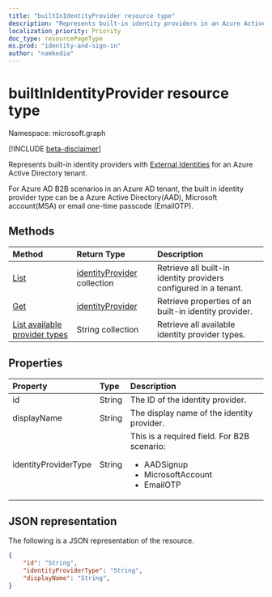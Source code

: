 ```yaml
---
title: "builtInIdentityProvider resource type"
description: "Represents built-in identity providers in an Azure Active Directory tenant."
localization_priority: Priority
doc_type: resourcePageType
ms.prod: "identity-and-sign-in"
author: "namkedia"
---
```


# builtInIdentityProvider resource type
Namespace: microsoft.graph

[!INCLUDE [beta-disclaimer](../../includes/beta-disclaimer.md)]

Represents built-in identity providers with [External Identities](/azure/active-directory/external-identities/) for an Azure Active Directory tenant.

For Azure AD B2B scenarios in an Azure AD tenant, the built in identity provider type can be a Azure Active Directory(AAD), Microsoft account(MSA) or email one-time passcode (EmailOTP).

## Methods

| Method       | Return Type  |Description|
|:---------------|:--------|:----------|
|[List](../api/identityprovider-list.md)|[identityProvider](identityprovider.md) collection|Retrieve all built-in identity providers configured in a tenant.|
|[Get](../api/identityprovider-get.md) |[identityProvider](identityprovider.md)|Retrieve properties of an built-in identity provider.|
|[List available provider types](../api/identityprovider-list-availableprovidertypes.md)|String collection|Retrieve all available identity provider types.|

## Properties

|Property|Type|Description|
|:---------------|:--------|:----------|
|id|String|The ID of the identity provider.|
|displayName|String|The display name of the identity provider.|
|identityProviderType|String|This is a required field. For B2B scenario:<ul><li>AADSignup</li><li>MicrosoftAccount</li><li>EmailOTP</li></ul>|

## JSON representation

The following is a JSON representation of the resource.

<!-- {
  "blockType": "resource",
  "@odata.type": "microsoft.graph.builtInIdentityProvider"
} -->

```json
{
    "id": "String",
    "identityProviderType": "String",
    "displayName": "String",
}
```
